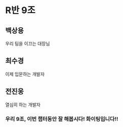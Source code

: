 # R반 9조

## 백상용
우리 팀을 이끄는 대장님

## 최수경
이제 입문하는 개발자

## 전진웅
열심히 하는 개발자

### 우리 9조, 이번 챕터동안 잘 해봅시다! 화이팅입니다!!
